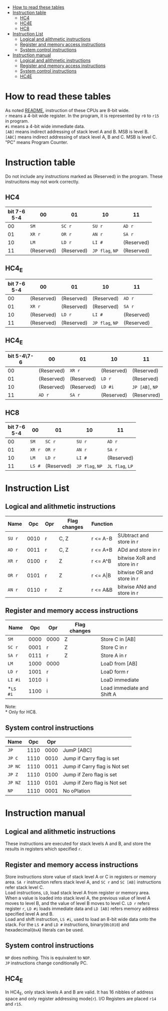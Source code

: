 - [How to read these tables](#how-to-read-these-tables)
- [Instruction table](#instruction-table)
  - [HC4](#hc4)
  - [HC4E](#hc4e)
  - [HC8](#hc8)
- [Instruction List](#instruction-list)
  - [Logical and alithmetic instructions](#logical-and-alithmetic-instructions)
  - [Register and memory access instructions](#register-and-memory-access-instructions)
  - [System control instructions](#system-control-instructions)
- [Instruction manual](#instruction-manual)
  - [Logical and alithmetic instructions](#logical-and-alithmetic-instructions-1)
  - [Register and memory access instructions](#register-and-memory-access-instructions-1)
  - [System control instructions](#system-control-instructions-1)
  - [HC4E](#hc4e-1)


# How to read these tables

As noted [README](https://github.com/nasu8151/HC4), instruction of these CPUs are 8-bit wide.   
```r``` means a 4-bit wide register. In the program, it is represented by ```r0``` to ```r15``` in program.    
```#i``` means a 4-bit wide immediate data.    
```[AB]``` means indirect addressing of stack level A and B. MSB is level B.   
```[ABC]``` means indirect addressing of stack level A, B and C. MSB is level C.    
"PC" means Program Counter.

# Instruction table

Do not include any instructions marked as (Reserved) in the program.
These instrucitons may not work correctly. 

## HC4

| bit 7-6<br>5-4 | 00         | 01         | 10                      | 11         |
| -------------- | ---------- | ---------- | ----------------------- | ---------- |
| 00             | ```SM```   | ```SC r``` | ```SU r```              | ```AD r``` |
| 01             | ```XR r``` | ```OR r``` | ```AN r```              | ```SA r``` |
| 10             | ```LM```   | ```LD r``` | ```LI #```              | (Reserved) |
| 11             | (Reserved) | (Reserved) | ```JP flag```, ```NP``` | (Reserved) |

## HC4<sub>E</sub>

| bit 7-6<br>5-4 | 00         | 01         | 10                      | 11         |
| -------------- | ---------- | ---------- | ----------------------- | ---------- |
| 00             | (Reserved) | (Reserved) | (Reserved)              | ```AD r``` |
| 01             | ```XR r``` | (Reserved) | (Reserved)              | ```SA r``` |
| 10             | (Reserved) | ```LD r``` | ```LI #```              | (Reserved) |
| 11             | (Reserved) | (Reserved) | ```JP flag```, ```NP``` | (Reserved) |

## HC4<sub>E</sub>

| bit 5-4\7-6 | 00         | 01         | 10          | 11                      |
| ----------- | ---------- | ---------- | ----------- | ----------------------- |
| 00          | (Reserved) | ```XR r``` | (Reserved)  | (Reserved)              |
| 01          | (Reserved) | (Reserved) | ```LD r```  | (Reserved)              |
| 10          | (Reserved) | (Reserved) | ```LD #i``` | ```JP [AB]```, ```NP``` |
| 11          | ```AD r``` | ```SA r``` | (Reserved)  | (Reservred)             |

## HC8

| bit 7-6<br>5-4 | 00         | 01         | 10                      | 11                      |
| -------------- | ---------- | ---------- | ----------------------- | ----------------------- |
| 00             | ```SM```   | ```SC r``` | ```SU r```              | ```AD r```              |
| 01             | ```XR r``` | ```OR r``` | ```AN r```              | ```SA r```              |
| 10             | ```LM```   | ```LD r``` | ```LI #```              | (Reserved)              |
| 11             | ```LS #``` | (Reserved) | ```JP flag```, ```NP``` | ```JL flag```, ```LP``` |

# Instruction List

## Logical and alithmetic instructions

| Name       | Opc  | Opr | Flag changes | Function   |                            |
| ---------- | ---- | --- | ------------ | ---------- | -------------------------- |
| ```SU r``` | 0010 | r   | C, Z         | r <= A-B   | SUbtract and store in r    |
| ```AD r``` | 0011 | r   | C, Z         | r <= A+B   | ADd and store in r         |
| ```XR r``` | 0100 | r   | Z            | r <= A^B   | bitwise XoR and store in r |
| ```OR r``` | 0101 | r   | Z            | r <= A\|B  | bitwise OR and store in r  |
| ```AN r``` | 0110 | r   | Z            | r <= A&B   | bitwise ANd and store in r |

## Register and memory access instructions

| Name          | Opc  | Opr  | Flag changes |                            |
| ------------- | ---- | ---- | ------------ | -------------------------- |
| ```SM```      | 0000 | 0000 | Z            | Store C in [AB]            |
| ```SC r```    | 0001 | r    | Z            | Store C in r               |
| ```SA r```    | 0111 | r    | Z            | Store A in r               |
| ```LM```      | 1000 | 0000 |              | LoaD from [AB]             |
| ```LD r```    | 1001 | r    |              | LoaD form r                |
| ```LI #i```   | 1010 | i    |              | LoaD immediate             |
| \*```LS #i``` | 1100 | i    |              | Load immediate and Shift A |

Note:    
\* Only for HC8.

## System control instructions

| Name        | Opc  | Opr  |                               |
| ----------- | ---- | ---- | ----------------------------- |
| ```JP```    | 1110 | 0000 | JumP [ABC]                    |
| ```JP C```  | 1110 | 0010 | Jump if Carry flag is set     |
| ```JP NC``` | 1110 | 0011 | Jump if Carry flag is Not set |
| ```JP Z```  | 1110 | 0100 | Jump if Zero flag is set      |
| ```JP NZ``` | 1110 | 0101 | Jump if Zero flag is Not set  |
| ```NP```    | 1110 | 0001 | No oPlation                   |

# Instruction manual
## Logical and alithmetic instructions

These instructions are executed for stack levels A and B, and store the results in registers which specified ```r```.

## Register and memory access instructions

Store instructions store value of stack level A or C in registers or memory area. ```SA r``` instruction refers stack level A, and ```SC r``` and ```SC [AB]``` instructions refer stack level C.   
Load instructions, ```LD```,  load stack level A from register or memory area. When a value is loaded into stack level A, the previous value of level A moves to level B, and the value of level B moves to level C. ```LD r``` refers register ```r```, ```LD #i``` loads immediate data and ```LD [AB]``` refers memory address specified level A and B.   
Load and shift instruction, ```LS #i```, used to load an 8-bit wide data onto the stack.
For the ```LS #``` and ```LD #``` instructions, binary(```0b1010```) and hexadecimal(```0xA```) literals can be used.

## System control instructions

```NP``` does nothing. This is equivalent to ```NOP```.   
```JP``` instructions change conditionally PC.

## HC4<sub>E</sub>

In HC4<sub>E</sub>, only stack levels A and B are valid.
It has 16 nibbles of address space and only register addressing mode(```r```).
I/O Registers are placed ```r14``` and ```r15```.